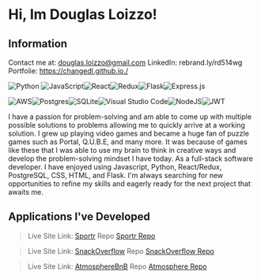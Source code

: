 # Hi, Im Douglas Loizzo! 

## Information

Contact me at: douglas.loizzo@gmail.com
LinkedIn: rebrand.ly/rd514wg
Portfolie: https://changedl.github.io./

![Python](https://img.shields.io/badge/python-3670A0?style=for-the-badge&logo=python&logoColor=ffdd54) ![JavaScript](https://img.shields.io/badge/javascript-%23323330.svg?style=for-the-badge&logo=javascript&logoColor=%23F7DF1E)![React](https://img.shields.io/badge/react-%2320232a.svg?style=for-the-badge&logo=react&logoColor=%2361DAFB)![Redux](https://img.shields.io/badge/redux-%23593d88.svg?style=for-the-badge&logo=redux&logoColor=white)![Flask](https://img.shields.io/badge/flask-%23000.svg?style=for-the-badge&logo=flask&logoColor=white)![Express.js](https://img.shields.io/badge/express.js-%23404d59.svg?style=for-the-badge&logo=express&logoColor=%2361DAFB)

![AWS](https://img.shields.io/badge/AWS-%23FF9900.svg?style=for-the-badge&logo=amazon-aws&logoColor=white)![Postgres](https://img.shields.io/badge/postgres-%23316192.svg?style=for-the-badge&logo=postgresql&logoColor=white)![SQLite](https://img.shields.io/badge/sqlite-%2307405e.svg?style=for-the-badge&logo=sqlite&logoColor=white)![Visual Studio Code](https://img.shields.io/badge/Visual%20Studio%20Code-0078d7.svg?style=for-the-badge&logo=visual-studio-code&logoColor=white)![NodeJS](https://img.shields.io/badge/node.js-6DA55F?style=for-the-badge&logo=node.js&logoColor=white)![JWT](https://img.shields.io/badge/JWT-black?style=for-the-badge&logo=JSON%20web%20tokens)

I have a passion for problem-solving and am able to come up with multiple possible solutions to problems allowing me to quickly arrive at a working solution. I grew up playing video games and became a huge fan of puzzle games such as Portal, Q.U.B.E, and many more. It was because of games like these that I was able to use my brain to think in creative ways and develop the problem-solving mindset I have today.
As a full-stack software developer. I have enjoyed using Javascript, Python, React/Redux, PostgreSQL, CSS, HTML, and Flask. I'm always searching for new opportunities to refine my skills and eagerly ready for the next project that awaits me.

## Applications I've Developed
>  Live Site Link: [Sportr](https://sportr.onrender.com)
>  Repo [Sportr Repo](https://github.com/ChangeDL/Sportr)

>  Live Site Link: [SnackOverflow](https://snack-overflow.onrender.com)
>  Repo [SnackOverflow Repo](https://github.com/FarhadK2022/Snack-Overflow)


>  Live Site Link: [AtmosphereBnB](https://atmospherebnb.onrender.com/)
>  Repo [Atmosphere Repo](https://github.com/ChangeDL/Mod-4-AirBnB-Project)



